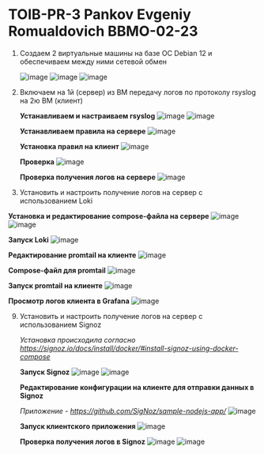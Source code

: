 # TOIB-PR-3 Pankov Evgeniy Romualdovich BBMO-02-23

1. Создаем 2 виртуальные машины на базе ОС Debian 12 и обеспечиваем между ними сетевой обмен

   ![image](Screenshots/1.png)
   ![image](Screenshots/2.png)
   ![image](Screenshots/3.png)
   
2. Включаем на 1й (сервер) из ВМ передачу логов по протоколу rsyslog на 2ю ВМ (клиент)
   
   **Устанавливаем и настраиваем rsyslog**
   ![image](Screenshots/4.png)
   ![image](Screenshots/5.png)
   
   **Устанавливаем правила на сервере**
   ![image](Screenshots/6.png)

   **Установка правил на клиент**
   ![image](Screenshots/2.png)

   **Проверка**
   ![image](Screenshots/2.png)

   **Проверка получения логов на сервере**
   ![image](Screenshots/2.png)

6. Установить и настроить получение логов на сервер с использованием Loki
   
 **Установка и редактирование compose-файла на сервере**
 ![image](Screenshots/2.png)
 ![image](Screenshots/2.png)
   
 **Запуск Loki**
 ![image](Screenshots/2.png)

 **Редактирование promtail на клиенте**
 ![image](Screenshots/2.png)

 **Compose-файл для promtail**
 ![image](Screenshots/2.png)

 **Запуск promtail на клиенте**
 ![image](Screenshots/2.png)

 **Просмотр логов клиента в Grafana**
 ![image](Screenshots/2.png)
 
9. Установить и настроить получение логов на сервер с использованием Signoz

   _Установка происходила согласно https://signoz.io/docs/install/docker/#install-signoz-using-docker-compose_

   **Запуск Signoz**
   ![image](Screenshots/2.png)
   ![image](Screenshots/2.png)

   **Редактирование конфигурации на клиенте для отправки данных в Signoz**
   
   _Приложение - https://github.com/SigNoz/sample-nodejs-app/_
   ![image](Screenshots/2.png)

   **Запуск клиентского приложения**
   ![image](Screenshots/2.png)
   
   **Проверка получения логов в Signoz**
   ![image](Screenshots/2.png)
   ![image](Screenshots/2.png)
